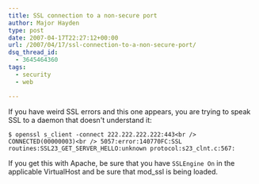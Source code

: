 ```yaml
---
title: SSL connection to a non-secure port
author: Major Hayden
type: post
date: 2007-04-17T22:27:12+00:00
url: /2007/04/17/ssl-connection-to-a-non-secure-port/
dsq_thread_id:
  - 3645464360
tags:
  - security
  - web

---
```

If you have weird SSL errors and this one appears, you are trying to speak SSL to a daemon that doesn't understand it:

`$ openssl s_client -connect 222.222.222.222:443<br />
CONNECTED(00000003)<br />
5057:error:140770FC:SSL routines:SSL23_GET_SERVER_HELLO:unknown protocol:s23_clnt.c:567:`

If you get this with Apache, be sure that you have `SSLEngine On` in the applicable VirtualHost and be sure that mod_ssl is being loaded.
